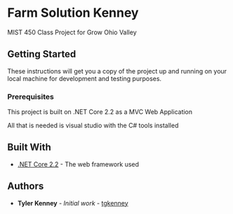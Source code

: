 # Farm Solution Kenney

MIST 450 Class Project for Grow Ohio Valley
## Getting Started

These instructions will get you a copy of the project up and running on your local machine for development and testing purposes.

### Prerequisites

This project is built on .NET Core 2.2 as a MVC Web Application

All that is needed is visual studio with the C# tools installed


## Built With

* [.NET Core 2.2](https://dotnet.microsoft.com/download/dotnet-core/2.2) - The web framework used


## Authors

* **Tyler Kenney** - *Initial work* - [tgkenney](https://github.com/tgkenney)

